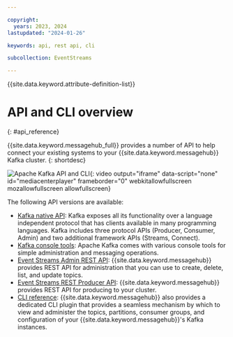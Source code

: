 ```yaml
---

copyright:
  years: 2023, 2024
lastupdated: "2024-01-26"

keywords: api, rest api, cli

subcollection: EventStreams

---
```


{{site.data.keyword.attribute-definition-list}}

# API and CLI overview
{: #api_reference}

{{site.data.keyword.messagehub_full}} provides a number of API to help connect your existing systems to your {{site.data.keyword.messagehub}} Kafka cluster.
{: shortdesc}

![Apache Kafka API and CLI](https://www.kaltura.com/p/1773841/sp/177384100/embedIframeJs/uiconf_id/27941801/partner_id/1773841?iframeembed=true&entry_id=1_18293q1v){: video output="iframe" data-script="none" id="mediacenterplayer" frameborder="0" webkitallowfullscreen mozallowfullscreen allowfullscreen}

The following API versions are available:

- [Kafka native API](https://kafka.apache.org/documentation/): Kafka exposes all its functionality over a language independent protocol that has clients available in many programming languages. Kafka includes three protocol APIs (Producer, Consumer, Admin) and two additional framework APIs (Streams, Connect).
- [Kafka console tools](/docs/EventStreams?topic=EventStreams-kafka_console_tools): Apache Kafka comes with various console tools for simple administration and messaging operations.
- [Event Streams Admin REST API](/apidocs/event-streams/adminrest): {{site.data.keyword.messagehub}} provides REST API for administration that you can use to create, delete, list, and update topics.
- [Event Streams REST Producer API](/apidocs/event-streams/restproducer_v2): {{site.data.keyword.messagehub}} provides REST API for producing to your cluster.
- [CLI reference](/docs/EventStreams?topic=EventStreams-cli_reference): {{site.data.keyword.messagehub}} also provides a dedicated CLI plugin that provides a seamless mechanism by which to view and administer the topics, partitions, consumer groups, and configuration of your {{site.data.keyword.messagehub}}'s Kafka instances.
